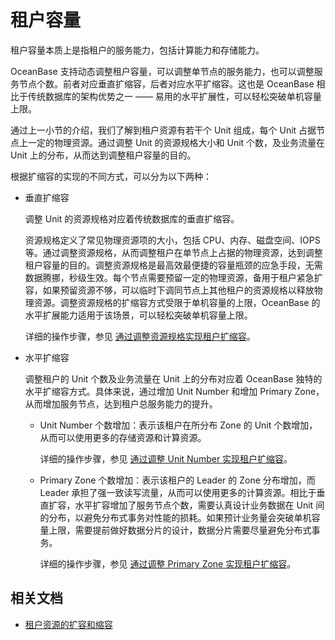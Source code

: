 # 租户容量

租户容量本质上是指租户的服务能力，包括计算能力和存储能力。

OceanBase 支持动态调整租户容量，可以调整单节点的服务能力，也可以调整服务节点个数。前者对应垂直扩缩容，后者对应水平扩缩容。这也是 OceanBase 相比于传统数据库的架构优势之一 —— 易用的水平扩展性，可以轻松突破单机容量上限。

通过上一小节的介绍，我们了解到租户资源有若干个 Unit 组成，每个 Unit 占据节点上一定的物理资源。通过调整 Unit 的资源规格大小和 Unit 个数，及业务流量在 Unit 上的分布，从而达到调整租户容量的目的。

根据扩缩容的实现的不同方式，可以分为以下两种：

* 垂直扩缩容

  调整 Unit 的资源规格对应着传统数据库的垂直扩缩容。

  资源规格定义了常见物理资源项的大小，包括 CPU、内存、磁盘空间、IOPS 等。通过调整资源规格，从而调整租户在单节点上占据的物理资源，达到调整租户容量的目的。调整资源规格是最高效最便捷的容量瓶颈的应急手段，无需数据腾挪，秒级生效。每个节点需要预留一定的物理资源，备用于租户紧急扩容，如果预留资源不够，可以临时下调同节点上其他租户的资源规格以释放物理资源。调整资源规格的扩缩容方式受限于单机容量的上限，OceanBase 的水平扩展能力适用于该场景，可以轻松突破单机容量上限。

  详细的操作步骤，参见 [通过调整资源规格实现租户扩缩容](5.common-tenant-operations/8.tenant-scale-in-and-out/2.adjust-resource-specifications.md)。

* 水平扩缩容

  调整租户的 Unit 个数及业务流量在 Unit 上的分布对应着 OceanBase 独特的水平扩缩容方式。具体来说，通过增加 Unit Number 和增加 Primary Zone，从而增加服务节点，达到租户总服务能力的提升。

  * Unit Number 个数增加：表示该租户在所分布 Zone 的 Unit 个数增加，从而可以使用更多的存储资源和计算资源。
  
    详细的操作步骤，参见 [通过调整 Unit Number 实现租户扩缩容](5.common-tenant-operations/8.tenant-scale-in-and-out/3.adjust-unit-number.md)。

  * Primary Zone 个数增加：表示该租户的 Leader 的 Zone 分布增加，而 Leader 承担了强一致读写流量，从而可以使用更多的计算资源。相比于垂直扩容，水平扩容增加了服务节点个数，需要认真设计业务数据在 Unit 间的分布，以避免分布式事务对性能的损耗。如果预计业务量会突破单机容量上限，需要提前做好数据分片的设计，数据分片需要尽量避免分布式事务。
  
    详细的操作步骤，参见 [通过调整 Primary Zone 实现租户扩缩容](5.common-tenant-operations/8.tenant-scale-in-and-out/4.adjust-primary-zone.md)。

## 相关文档

* [租户资源的扩容和缩容](5.common-tenant-operations/8.tenant-scale-in-and-out/1.introduction-to-tenant-scale-in-and-out.md)